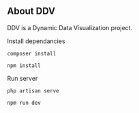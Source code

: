 ## About DDV

DDV is a Dynamic Data Visualization project.

Install dependancies
```
composer install
```
```
npm install
```

Run server
```
php artisan serve
```
```
npm run dev
```
